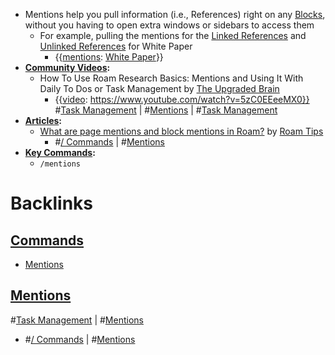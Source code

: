 - Mentions help you pull information (i.e., References) right on any [Blocks](<Blocks.md>), without you having to open extra windows or sidebars to access them
    - For example, pulling the mentions for the [Linked References](<Linked References.md>) and [Unlinked References](<Unlinked References.md>) for White Paper
        - {{[mentions](<mentions.md>): [White Paper](<White Paper.md>)}}
- **[Community Videos](<Community Videos.md>):**
    - How To Use Roam Research Basics: Mentions and Using It With Daily To Dos or Task Management by [The Upgraded Brain](<The Upgraded Brain.md>)
        - {{[video](<video.md>): https://www.youtube.com/watch?v=5zC0EEeeMX0}}
          #[Task Management](<Task Management.md>) | #[Mentions](<Mentions.md>) | #[Task Management](<Task Management.md>)
- **[Articles](<Articles.md>):**
    - [What are page mentions and block mentions in Roam?](https://www.roamtips.com/home/page-mentions-and-block-mentions-roam) by [Roam Tips](<Roam Tips.md>)
        - #[/ Commands](</ Commands.md>) | #[Mentions](<Mentions.md>)
- **[Key Commands](<Key Commands.md>):**
    - `/mentions`

# Backlinks
## [ Commands](< Commands.md>)
- [Mentions](<Mentions.md>)

## [Mentions](<Mentions.md>)
#[Task Management](<Task Management.md>) | #[Mentions](<Mentions.md>)

- #[/ Commands](</ Commands.md>) | #[Mentions](<Mentions.md>)

